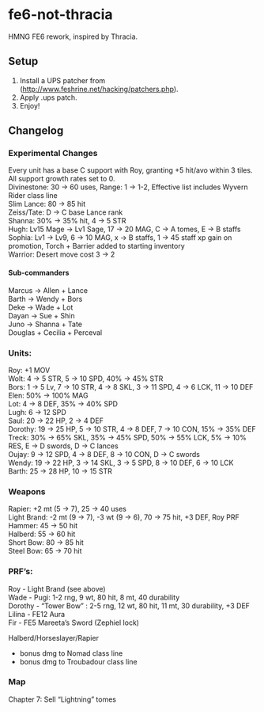 # fe6-not-thracia
HMNG FE6 rework, inspired by Thracia.

## Setup

1. Install a UPS patcher from (http://www.feshrine.net/hacking/patchers.php).
2. Apply .ups patch.
3. Enjoy!

## Changelog

### Experimental Changes
Every unit has a base C support with Roy, granting +5 hit/avo within 3 tiles.  
All support growth rates set to 0.  
Divinestone: 30 -> 60 uses, Range: 1 -> 1-2, Effective list includes Wyvern Rider class line  
Slim Lance: 80 -> 85 hit  
Zeiss/Tate: D -> C base Lance rank  
Shanna: 30% -> 35% hit, 4 -> 5 STR  
Hugh: Lv15 Mage -> Lv1 Sage, 17 -> 20 MAG, C -> A tomes, E -> B staffs  
Sophia: Lv1 -> Lv9, 6 -> 10 MAG, x -> B staffs, 1 -> 45 staff xp gain on promotion, Torch + Barrier added to starting inventory  
Warrior: Desert move cost 3 -> 2  

#### Sub-commanders
Marcus -> Allen + Lance  
Barth -> Wendy + Bors  
Deke -> Wade + Lot  
Dayan -> Sue + Shin  
Juno -> Shanna + Tate  
Douglas + Cecilia + Perceval  

### Units:
Roy: +1 MOV  
Wolt: 4 -> 5 STR, 5 -> 10 SPD, 40% -> 45% STR  
Bors: 1 -> 5 Lv, 7 -> 10 STR, 4 -> 8 SKL, 3 -> 11 SPD, 4 -> 6 LCK, 11 -> 10 DEF  
Elen: 50% -> 100% MAG   
Lot: 4 -> 8 DEF, 35% -> 40% SPD  
Lugh: 6 -> 12 SPD  
Saul: 20 -> 22 HP, 2 -> 4 DEF  
Dorothy: 19 -> 25 HP, 5 -> 10 STR, 4 -> 8 DEF, 7 -> 10 CON, 15% -> 35% DEF  
Treck: 30% -> 65% SKL, 35% -> 45% SPD, 50% -> 55% LCK, 5% -> 10% RES, E -> D swords, D -> C lances  
Oujay: 9 -> 12 SPD, 4 -> 8 DEF, 8 -> 10 CON, D -> C swords  
Wendy: 19 -> 22 HP, 3 -> 14 SKL, 3 -> 5 SPD, 8 -> 10 DEF, 6 -> 10 LCK  
Barth: 25 -> 28 HP, 10 -> 15 STR  

### Weapons  
Rapier: +2 mt (5 -> 7), 25 -> 40 uses  
Light Brand: -2 mt (9 -> 7), -3 wt (9 -> 6), 70 -> 75 hit, +3 DEF, Roy PRF  
Hammer: 45 -> 50 hit  
Halberd: 55 -> 60 hit  
Short Bow: 80 -> 85 hit  
Steel Bow: 65 -> 70 hit  
  
### PRF’s:  
Roy - Light Brand (see above)  
Wade - Pugi: 1-2 rng, 9 wt, 80 hit, 8 mt, 40 durability  
Dorothy - “Tower Bow” : 2-5 rng, 12 wt, 80 hit, 11 mt, 30 durability, +3 DEF  
Lilina - FE12 Aura  
Fir - FE5 Mareeta’s Sword (Zephiel lock)  

Halberd/Horseslayer/Rapier  
- bonus dmg to Nomad class line  
- bonus dmg to Troubadour class line  

### Map  
Chapter 7: Sell “Lightning” tomes  
